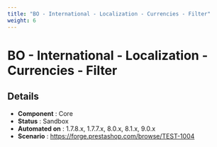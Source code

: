 ```yaml
---
title: "BO - International - Localization - Currencies - Filter"
weight: 6
---
```


# BO - International - Localization - Currencies - Filter
## Details
* **Component** : Core
* **Status** : Sandbox
* **Automated on** : 1.7.8.x, 1.7.7.x, 8.0.x, 8.1.x, 9.0.x
* **Scenario** : https://forge.prestashop.com/browse/TEST-1004

